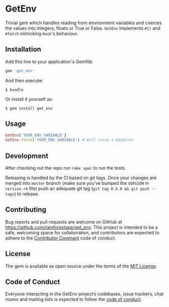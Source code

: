 # GetEnv

Trivial gem which handles reading from environment variables and coerces the values into integers, floats or True or False. `GetEnv` implements `#[]` and `#fetch` mimicking `Hash`'s behaviour.

## Installation

Add this line to your application's Gemfile:

```ruby
gem 'get_env'
```

And then execute:

    $ bundle

Or install it yourself as:

    $ gem install get_env

## Usage

```ruby
GetEnv['YOUR_ENV_VARIABLE']
GetEnv.fetch('YOUR_ENV_VARIABLE') # Will raise a KeyError
```

## Development

After checking out the repo run `rake spec` to run the tests.

Releasing is handled by the CI based on git tags. Once your changes are merged into `master` branch (make sure you've bumped the `VERSION` in `version.rb` file) push an adequate git tag (`git tag 0.X.0 && git push --tags`) to release.

## Contributing

Bug reports and pull requests are welcome on GitHub at https://github.com/rainforestapp/get_env. This project is intended to be a safe, welcoming space for collaboration, and contributors are expected to adhere to the [Contributor Covenant](http://contributor-covenant.org) code of conduct.

## License

The gem is available as open source under the terms of the [MIT License](https://opensource.org/licenses/MIT).

## Code of Conduct

Everyone interacting in the GetEnv project’s codebases, issue trackers, chat rooms and mailing lists is expected to follow the [code of conduct](https://github.com/rainforestapp/get_env/blob/master/CODE_OF_CONDUCT.md).
